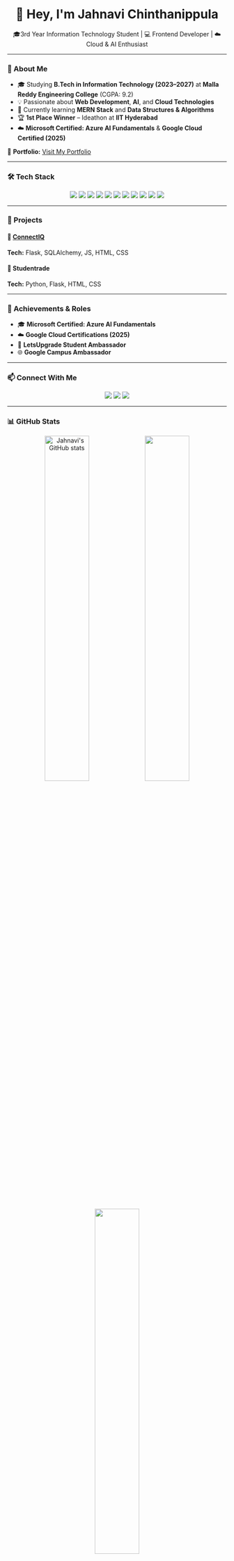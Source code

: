 <h1 align="center">👋 Hey, I'm Jahnavi Chinthanippula</h1>

<p align="center">
🎓3rd Year Information Technology Student | 💻 Frontend Developer | ☁️ Cloud & AI Enthusiast  
</p>

---

### 🌟 About Me
- 🎓 Studying **B.Tech in Information Technology (2023–2027)** at **Malla Reddy Engineering College** (CGPA: 9.2)  
- 💡 Passionate about **Web Development**, **AI**, and **Cloud Technologies**  
- 🧠 Currently learning **MERN Stack** and **Data Structures & Algorithms**  
- 🏆 **1st Place Winner** – Ideathon at **IIT Hyderabad**   
- ☁️ **Microsoft Certified: Azure AI Fundamentals** & **Google Cloud Certified (2025)**  

🎨 **Portfolio:** [Visit My Portfolio](https://jahnavi-ai-canvas.lovable.app)

---

### 🛠️ Tech Stack
<p align="center">
  <a href="https://www.w3schools.com/html/"><img src="https://img.shields.io/badge/HTML5-E34F26?style=for-the-badge&logo=html5&logoColor=white"/></a>
  <a href="https://www.w3schools.com/css/"><img src="https://img.shields.io/badge/CSS3-1572B6?style=for-the-badge&logo=css3&logoColor=white"/></a>
  <a href="https://www.w3schools.com/js/"><img src="https://img.shields.io/badge/JavaScript-F7DF1E?style=for-the-badge&logo=javascript&logoColor=black"/></a>
  <a href="https://react.dev/"><img src="https://img.shields.io/badge/React-20232A?style=for-the-badge&logo=react&logoColor=61DAFB"/></a>
  <a href="https://nodejs.org/"><img src="https://img.shields.io/badge/Node.js-339933?style=for-the-badge&logo=nodedotjs&logoColor=white"/></a>
  <a href="https://www.python.org/"><img src="https://img.shields.io/badge/Python-14354C?style=for-the-badge&logo=python&logoColor=yellow"/></a>
  <a href="https://www.java.com/"><img src="https://img.shields.io/badge/Java-ED8B00?style=for-the-badge&logo=openjdk&logoColor=white"/></a>
  <a href="https://flask.palletsprojects.com/"><img src="https://img.shields.io/badge/Flask-000000?style=for-the-badge&logo=flask&logoColor=white"/></a>
  <a href="https://www.w3schools.com/sql/"><img src="https://img.shields.io/badge/MySQL-4479A1?style=for-the-badge&logo=mysql&logoColor=white"/></a>
  <a href="https://aws.amazon.com/"><img src="https://img.shields.io/badge/AWS-232F3E?style=for-the-badge&logo=amazonaws&logoColor=white"/></a>
  <a href="https://git-scm.com/"><img src="https://img.shields.io/badge/Git-F05032?style=for-the-badge&logo=git&logoColor=white"/></a>
</p>

---

### 💼 Projects
#### 🔗 [ConnectIQ](https://github.com/JAHNAVIPATEL219)  
**Tech:** Flask, SQLAlchemy, JS, HTML, CSS  

#### 💼 Studentrade  
**Tech:** Python, Flask, HTML, CSS  

---

### 🏅 Achievements & Roles
- 🎓 **Microsoft Certified: Azure AI Fundamentals**  
- ☁️ **Google Cloud Certifications (2025)**  
- 💬 **LetsUpgrade Student Ambassador**  
- 🌐 **Google Campus Ambassador**    

---

### 📫 Connect With Me
<p align="center">
  <a href="mailto:jahnavichinthanippula@gmail.com"><img src="https://img.shields.io/badge/Gmail-D14836?style=for-the-badge&logo=gmail&logoColor=white"/></a>
  <a href="https://www.linkedin.com/in/jahnavi-chinthanippula-770588307"><img src="https://img.shields.io/badge/LinkedIn-0077B5?style=for-the-badge&logo=linkedin&logoColor=white"/></a>
  <a href="https://github.com/JAHNAVIPATEL219"><img src="https://img.shields.io/badge/GitHub-100000?style=for-the-badge&logo=github&logoColor=white"/></a>
</p>

---

### 📊 GitHub Stats
<p align="center">
  <img src="https://github-readme-stats.vercel.app/api?username=JAHNAVIPATEL219&show_icons=true&theme=radical" alt="Jahnavi's GitHub stats" width="45%"/>
  <img src="https://github-readme-streak-stats.herokuapp.com/?user=JAHNAVIPATEL219&theme=radical" width="45%"/>
</p>

<p align="center">
  <img src="https://github-readme-stats.vercel.app/api/top-langs/?username=JAHNAVIPATEL219&layout=compact&theme=radical" width="45%"/>
</p>

---

<p align="center">
  <img src="https://komarev.com/ghpvc/?username=JAHNAVIPATEL219&label=Profile%20Views&color=ff69b4&style=for-the-badge" alt="Profile Views"/>
</p>

---

                                ⭐ *“Code. Create. Connect. Repeat.”*  

